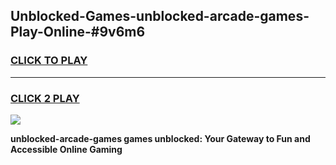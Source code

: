 
## Unblocked-Games-unblocked-arcade-games-Play-Online-#9v6m6
<h3>
<a href="https://premium.freeplayer.one?title=unblocked-arcade-games&ref=27F">CLICK TO PLAY</a></h3>
<hr>

<h3>
<a href="https://premium.freeplayer.one?title=unblocked-arcade-games&ref=27F">CLICK 2 PLAY</a>
  
</h3>

<a href="https://premium.freeplayer.one?title=unblocked-arcade-games&ref=27F"><img src="https://clearcache.store/games.png"></a>


**unblocked-arcade-games games unblocked: Your Gateway to Fun and Accessible Online Gaming**
